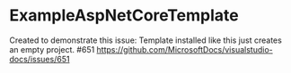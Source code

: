 # ExampleAspNetCoreTemplate
Created to demonstrate this issue: 
Template installed like this just creates an empty project. #651
https://github.com/MicrosoftDocs/visualstudio-docs/issues/651
